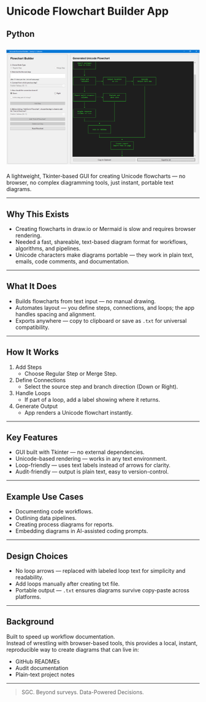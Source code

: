 # Unicode Flowchart Builder App
## Python

## ![UI screenshot](uiv12.PNG)
A lightweight, Tkinter-based GUI for creating Unicode flowcharts — no browser, no complex diagramming tools, just instant, portable text diagrams.

---

## Why This Exists
- Creating flowcharts in draw.io or Mermaid is slow and requires browser rendering.
- Needed a fast, shareable, text-based diagram format for workflows, algorithms, and pipelines.
- Unicode characters make diagrams portable — they work in plain text, emails, code comments, and documentation.

---

## What It Does
- Builds flowcharts from text input — no manual drawing.
- Automates layout — you define steps, connections, and loops; the app handles spacing and alignment.
- Exports anywhere — copy to clipboard or save as `.txt` for universal compatibility.

---

## How It Works
1. Add Steps  
   - Choose Regular Step or Merge Step.  
2. Define Connections  
   - Select the source step and branch direction (Down or Right).  
3. Handle Loops  
   - If part of a loop, add a label showing where it returns.  
4. Generate Output  
   - App renders a Unicode flowchart instantly.  

---

## Key Features
- GUI built with Tkinter — no external dependencies.
- Unicode-based rendering — works in any text environment.
- Loop-friendly — uses text labels instead of arrows for clarity.
- Audit-friendly — output is plain text, easy to version-control.

---

## Example Use Cases
- Documenting code workflows.
- Outlining data pipelines.
- Creating process diagrams for reports.
- Embedding diagrams in AI-assisted coding prompts.

---

## Design Choices
- No loop arrows — replaced with labeled loop text for simplicity and readability.
- Add loops manually after creating txt file.
- Portable output — `.txt` ensures diagrams survive copy-paste across platforms.

---

## Background
Built to speed up workflow documentation.  
Instead of wrestling with browser-based tools, this provides a local, instant, reproducible way to create diagrams that can live in:
- GitHub READMEs
- Audit documentation
- Plain-text project notes

---

>SGC. Beyond surveys. Data-Powered Decisions.
